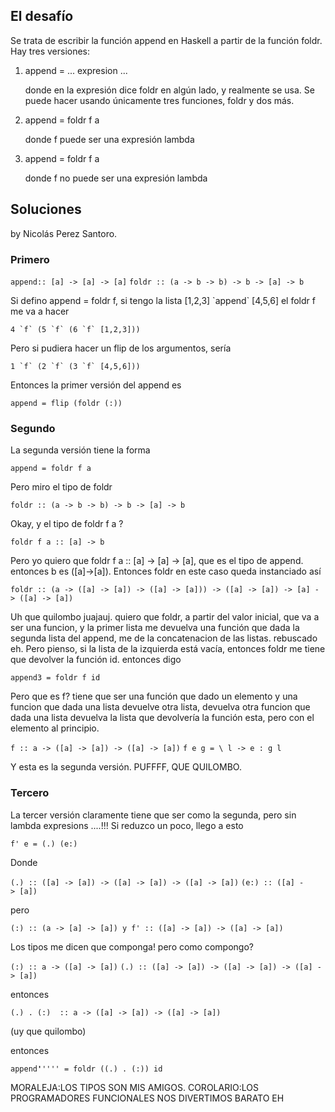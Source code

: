 El desafío
----------

Se trata de escribir la función append en Haskell a partir de la función foldr. Hay tres versiones:

1.  append = ... expresion ...
      
    donde en la expresión dice foldr en algún lado, y realmente se usa. Se puede hacer usando únicamente tres funciones, foldr y dos más.

2.  append = foldr f a
      
    donde f puede ser una expresión lambda

3.  append = foldr f a
      
    donde f no puede ser una expresión lambda

Soluciones
----------

by Nicolás Perez Santoro.

### Primero

`append:: [a] -> [a] -> [a]`
`foldr :: (a -> b -> b) -> b -> [a] -> b`

Si defino append = foldr f, si tengo la lista \[1,2,3\] \`append\` \[4,5,6\] el foldr f me va a hacer

`` 4 `f` (5 `f` (6 `f` [1,2,3])) ``

Pero si pudiera hacer un flip de los argumentos, sería

`` 1 `f` (2 `f` (3 `f` [4,5,6])) ``

Entonces la primer versión del append es

`append = flip (foldr (:))`

### Segundo

La segunda versión tiene la forma

`append = foldr f a`

Pero miro el tipo de foldr

`foldr :: (a -> b -> b) -> b -> [a] -> b`

Okay, y el tipo de foldr f a ?

`foldr f a :: [a] -> b`

Pero yo quiero que foldr f a :: \[a\] -&gt; \[a\] -&gt; \[a\], que es el tipo de append. entonces b es (\[a\]-&gt;\[a\]). Entonces foldr en este caso queda instanciado así

`foldr :: (a -> ([a] -> [a]) -> ([a] -> [a])) -> ([a] -> [a]) -> [a] -> ([a] -> [a])`

Uh que quilombo juajauj. quiero que foldr, a partir del valor inicial, que va a ser una funcion, y la primer lista me devuelva una función que dada la segunda lista del append, me de la concatenacion de las listas. rebuscado eh. Pero pienso, si la lista de la izquierda está vacía, entonces foldr me tiene que devolver la función id. entonces digo

`append3 = foldr f id`

Pero que es f? tiene que ser una función que dado un elemento y una funcion que dada una lista devuelve otra lista, devuelva otra funcion que dada una lista devuelva la lista que devolvería la función esta, pero con el elemento al principio.

`f :: a -> ([a] -> [a]) -> ([a] -> [a])`
`f e g = \ l -> e : g l`

Y esta es la segunda versión. PUFFFF, QUE QUILOMBO.

### Tercero

La tercer versión claramente tiene que ser como la segunda, pero sin lambda expresions ....!!! Si reduzco un poco, llego a esto

`f' e = (.) (e:)`

Donde

`(.) :: ([a] -> [a]) -> ([a] -> [a]) -> ([a] -> [a])`
`(e:) :: ([a] -> [a])`

pero

`(:) :: (a -> [a] -> [a]) y f' :: ([a] -> [a]) -> ([a] -> [a])`

Los tipos me dicen que componga! pero como compongo?

`(:) :: a -> ([a] -> [a])`
`(.) :: ([a] -> [a]) -> ([a] -> [a]) -> ([a] -> [a])`

entonces

`(.) . (:)  :: a -> ([a] -> [a]) -> ([a] -> [a])`

(uy que quilombo)

entonces

`append`**`'`**`'''' = foldr ((.) . (:)) id`

MORALEJA:LOS TIPOS SON MIS AMIGOS.
COROLARIO:LOS PROGRAMADORES FUNCIONALES NOS DIVERTIMOS BARATO EH  


